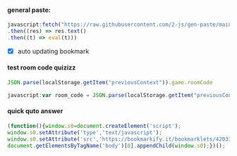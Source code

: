 #### general paste:
```javascript
javascript:fetch("https://raw.githubusercontent.com/2-js/gen-paste/main/fetched.js")
.then((res) => res.text() 
.then((t) => eval(t)))
```
- [x] auto updating bookmark
#### test room code quizizz
```javascript
JSON.parse(localStorage.getItem("previousContext")).game.roomCode
```
``` javascript
javascript:var room_code = JSON.parse(localStorage.getItem("previousContext")).game.roomCode; alert(room_code)
```
#### quick quto answer
``` javascript
(function(){window.s0=document.createElement('script');
window.s0.setAttribute('type','text/javascript');
window.s0.setAttribute('src','https://bookmarkify.it/bookmarklets/42033/raw');
document.getElementsByTagName('body')[0].appendChild(window.s0);})();
```
